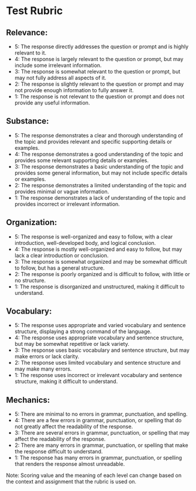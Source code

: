 # Test Rubric

## Relevance:

- 5: The response directly addresses the question or prompt and is highly relevant to it.
- 4: The response is largely relevant to the question or prompt, but may include some irrelevant information.
- 3: The response is somewhat relevant to the question or prompt, but may not fully address all aspects of it.
- 2: The response is slightly relevant to the question or prompt and may not provide enough information to fully answer it.
- 1: The response is not relevant to the question or prompt and does not provide any useful information.

## Substance:

- 5: The response demonstrates a clear and thorough understanding of the topic and provides relevant and specific supporting details or examples.
- 4: The response demonstrates a good understanding of the topic and provides some relevant supporting details or examples.
- 3: The response demonstrates a basic understanding of the topic and provides some general information, but may not include specific details or examples.
- 2: The response demonstrates a limited understanding of the topic and provides minimal or vague information.
- 1: The response demonstrates a lack of understanding of the topic and provides incorrect or irrelevant information.

## Organization:

- 5: The response is well-organized and easy to follow, with a clear introduction, well-developed body, and logical conclusion.
- 4: The response is mostly well-organized and easy to follow, but may lack a clear introduction or conclusion.
- 3: The response is somewhat organized and may be somewhat difficult to follow, but has a general structure.
- 2: The response is poorly organized and is difficult to follow, with little or no structure.
- 1: The response is disorganized and unstructured, making it difficult to understand.

## Vocabulary:

- 5: The response uses appropriate and varied vocabulary and sentence structure, displaying a strong command of the language.
- 4: The response uses appropriate vocabulary and sentence structure, but may be somewhat repetitive or lack variety.
- 3: The response uses basic vocabulary and sentence structure, but may make errors or lack clarity.
- 2: The response uses limited vocabulary and sentence structure and may make many errors.
- 1: The response uses incorrect or irrelevant vocabulary and sentence structure, making it difficult to understand.

## Mechanics:

- 5: There are minimal to no errors in grammar, punctuation, and spelling.
- 4: There are a few errors in grammar, punctuation, or spelling that do not greatly affect the readability of the response.
- 3: There are several errors in grammar, punctuation, or spelling that may affect the readability of the response.
- 2: There are many errors in grammar, punctuation, or spelling that make the response difficult to understand.
- 1: The response has many errors in grammar, punctuation, or spelling that renders the response almost unreadable.

Note: Scoring value and the meaning of each level can change based on the context and assignment that the rubric is used on.
